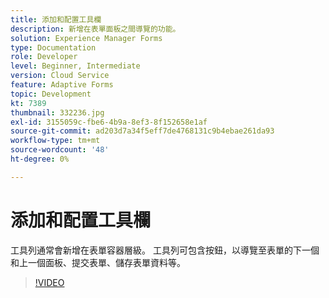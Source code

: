 ```yaml
---
title: 添加和配置工具欄
description: 新增在表單面板之間導覽的功能。
solution: Experience Manager Forms
type: Documentation
role: Developer
level: Beginner, Intermediate
version: Cloud Service
feature: Adaptive Forms
topic: Development
kt: 7389
thumbnail: 332236.jpg
exl-id: 3155059c-fbe6-4b9a-8ef3-8f152658e1af
source-git-commit: ad203d7a34f5eff7de4768131c9b4ebae261da93
workflow-type: tm+mt
source-wordcount: '48'
ht-degree: 0%

---
```


# 添加和配置工具欄

工具列通常會新增在表單容器層級。 工具列可包含按鈕，以導覽至表單的下一個和上一個面板、提交表單、儲存表單資料等。

>[!VIDEO](https://video.tv.adobe.com/v/332236?quality=12&learn=on)
